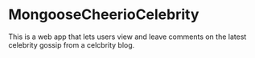 # MongooseCheerioCelebrity

This is a web app that lets users view and leave comments on the latest celebrity gossip from a celcbrity blog.